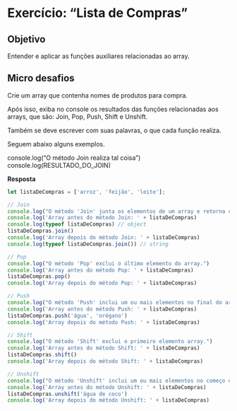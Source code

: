 # Exercício: “Lista de Compras”


## Objetivo

Entender e aplicar as funções auxiliares relacionadas ao array.


## Micro desafios

Crie um array que contenha nomes de produtos para compra.

Após isso, exiba no console os resultados das funções relacionadas aos arrays,
que são: Join, Pop, Push, Shift e Unshift.

Também se deve escrever com suas palavras, o que cada função realiza.

Seguem abaixo alguns exemplos.

console.log(“O método Join realiza tal coisa”)
console.log(RESULTADO_DO_JOIN)


**Resposta**

```js
let listaDeCompras = ['arroz', 'feijão', 'leite'];

// Join
console.log("O método 'Join' junta os elementos de um array e retorna como string. Podemos indicar um separador (string) como parâmetro do método.")
console.log('Array antes do método Join: ' + listaDeCompras)
console.log(typeof listaDeCompras) // object
listaDeCompras.join()
console.log('Array depois do método Join: ' + listaDeCompras)
console.log(typeof listaDeCompras.join()) // string

// Pop
console.log("O método 'Pop' exclui o último elemento do array.")
console.log('Array antes do método Pop: ' + listaDeCompras)
listaDeCompras.pop()
console.log('Array depois do método Pop: ' + listaDeCompras)

// Push
console.log("O método 'Push' inclui um ou mais elementos no final do array.")
console.log('Array antes do método Push: ' + listaDeCompras)
listaDeCompras.push('água', 'orégano')
console.log('Array depois do método Push: ' + listaDeCompras)

// Shift
console.log("O método 'Shift' exclui o primeiro elemento array.")
console.log('Array antes do método Shift: ' + listaDeCompras)
listaDeCompras.shift()
console.log('Array depois do método Shift: ' + listaDeCompras)

// Unshift
console.log("O método 'Unshift' inclui um ou mais elementos no começo do array.")
console.log('Array antes do método Unshift: ' + listaDeCompras)
listaDeCompras.unshift('água de coco')
console.log('Array depois do método Unshift: ' + listaDeCompras)
```